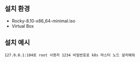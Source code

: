 ## 설치 환경

- Rocky-8.10-x86_64-minimal.iso
- Virtual Box


## 설치 예시

```
127.0.0.1:104로 root 사용자 1234 비밀번호로 k8s 마스터 노드 설치해줘  
```

